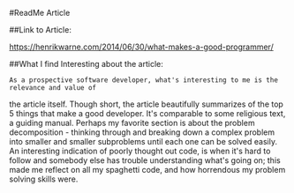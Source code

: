 
#ReadMe Article

##Link to Article:

https://henrikwarne.com/2014/06/30/what-makes-a-good-programmer/

##What I find Interesting about the article:

    As a prospective software developer, what's interesting to me is the relevance and value of 
the article itself. Though short, the article beautifully summarizes of the top 5 things
that make a good developer. It's comparable to some religious text, a guiding manual.
Perhaps my favorite section is about the problem decomposition - thinking through and 
breaking down a complex problem into smaller and smaller subproblems until each one can be
solved easily. An interesting indication of poorly thought out code, is when it's hard to
follow and somebody else has trouble understanding what's going on; this made me reflect
on all my spaghetti code, and how horrendous my problem solving skills were.